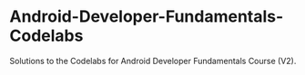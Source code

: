 # Android-Developer-Fundamentals-Codelabs
Solutions to the Codelabs for Android Developer Fundamentals Course (V2).
